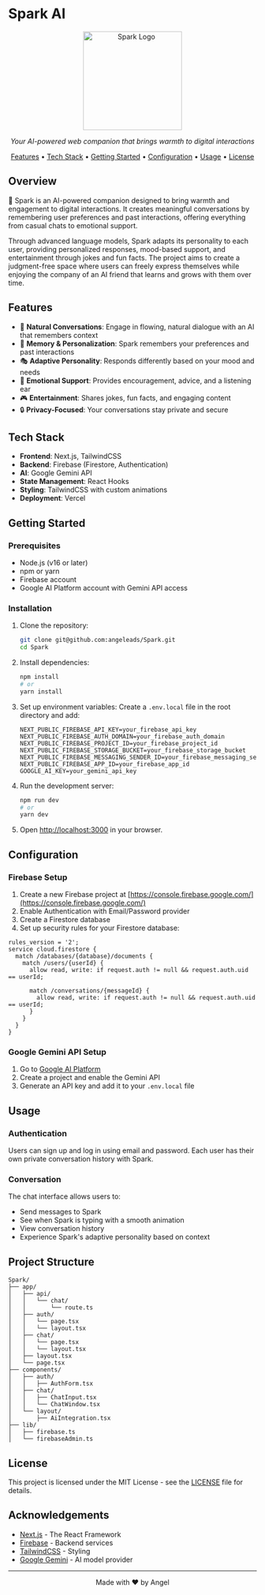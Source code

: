 # Spark AI

<p align="center">
  <img src="public/logo/logo-complete.jpg" alt="Spark Logo" width="200" />
</p>

<p align="center">
  <em>Your AI-powered web companion that brings warmth to digital interactions</em>
</p>

<p align="center">
  <a href="#features">Features</a> •
  <a href="#tech-stack">Tech Stack</a> •
  <a href="#getting-started">Getting Started</a> •
  <a href="#configuration">Configuration</a> •
  <a href="#usage">Usage</a> •
  <a href="#license">License</a>
</p>

## Overview

🌟 Spark is an AI-powered companion designed to bring warmth and engagement to digital interactions. It creates meaningful conversations by remembering user preferences and past interactions, offering everything from casual chats to emotional support.

Through advanced language models, Spark adapts its personality to each user, providing personalized responses, mood-based support, and entertainment through jokes and fun facts. The project aims to create a judgment-free space where users can freely express themselves while enjoying the company of an AI friend that learns and grows with them over time.

## Features

- 💬 **Natural Conversations**: Engage in flowing, natural dialogue with an AI that remembers context
- 🧠 **Memory & Personalization**: Spark remembers your preferences and past interactions
- 🎭 **Adaptive Personality**: Responds differently based on your mood and needs
- 🎯 **Emotional Support**: Provides encouragement, advice, and a listening ear
- 🎮 **Entertainment**: Shares jokes, fun facts, and engaging content
- 🔒 **Privacy-Focused**: Your conversations stay private and secure

## Tech Stack

- **Frontend**: Next.js, TailwindCSS
- **Backend**: Firebase (Firestore, Authentication)
- **AI**: Google Gemini API
- **State Management**: React Hooks
- **Styling**: TailwindCSS with custom animations
- **Deployment**: Vercel

## Getting Started

### Prerequisites

- Node.js (v16 or later)
- npm or yarn
- Firebase account
- Google AI Platform account with Gemini API access

### Installation

1. Clone the repository:
   ```bash
   git clone git@github.com:angeleads/Spark.git
   cd Spark
   ```

2. Install dependencies:
   ```bash
   npm install
   # or
   yarn install
   ```

3. Set up environment variables:
   Create a `.env.local` file in the root directory and add:
   ```
   NEXT_PUBLIC_FIREBASE_API_KEY=your_firebase_api_key
   NEXT_PUBLIC_FIREBASE_AUTH_DOMAIN=your_firebase_auth_domain
   NEXT_PUBLIC_FIREBASE_PROJECT_ID=your_firebase_project_id
   NEXT_PUBLIC_FIREBASE_STORAGE_BUCKET=your_firebase_storage_bucket
   NEXT_PUBLIC_FIREBASE_MESSAGING_SENDER_ID=your_firebase_messaging_sender_id
   NEXT_PUBLIC_FIREBASE_APP_ID=your_firebase_app_id
   GOOGLE_AI_KEY=your_gemini_api_key
   ```

4. Run the development server:
   ```bash
   npm run dev
   # or
   yarn dev
   ```

5. Open [http://localhost:3000](http://localhost:3000) in your browser.

## Configuration

### Firebase Setup

1. Create a new Firebase project at [https://console.firebase.google.com/](https://console.firebase.google.com/)
2. Enable Authentication with Email/Password provider
3. Create a Firestore database
4. Set up security rules for your Firestore database:

```
rules_version = '2';
service cloud.firestore {
  match /databases/{database}/documents {
    match /users/{userId} {
      allow read, write: if request.auth != null && request.auth.uid == userId;
      
      match /conversations/{messageId} {
        allow read, write: if request.auth != null && request.auth.uid == userId;
      }
    }
  }
}
```

### Google Gemini API Setup

1. Go to [Google AI Platform](https://ai.google.dev/)
2. Create a project and enable the Gemini API
3. Generate an API key and add it to your `.env.local` file

## Usage

### Authentication

Users can sign up and log in using email and password. Each user has their own private conversation history with Spark.

### Conversation

The chat interface allows users to:
- Send messages to Spark
- See when Spark is typing with a smooth animation
- View conversation history
- Experience Spark's adaptive personality based on context


## Project Structure

```
Spark/
├── app/
│   ├── api/
│   │   └── chat/
│   │       └── route.ts
│   ├── auth/
│   │   └── page.tsx
│   │   └── layout.tsx
│   ├── chat/
│   │   └── page.tsx
│   │   └── layout.tsx
│   ├── layout.tsx
│   └── page.tsx
├── components/
│   ├── auth/
│   │   ├── AuthForm.tsx
│   ├── chat/
│   │   ├── ChatInput.tsx
│   │   └── ChatWindow.tsx
│   └── layout/
│       ├── AiIntegration.tsx
├── lib/
│   ├── firebase.ts
│   └── firebaseAdmin.ts

```

## License

This project is licensed under the MIT License - see the [LICENSE](LICENSE) file for details.

## Acknowledgements

- [Next.js](https://nextjs.org/) - The React Framework
- [Firebase](https://firebase.google.com/) - Backend services
- [TailwindCSS](https://tailwindcss.com/) - Styling
- [Google Gemini](https://ai.google.dev/) - AI model provider

---

<p align="center">
  Made with ❤️ by Angel
</p>